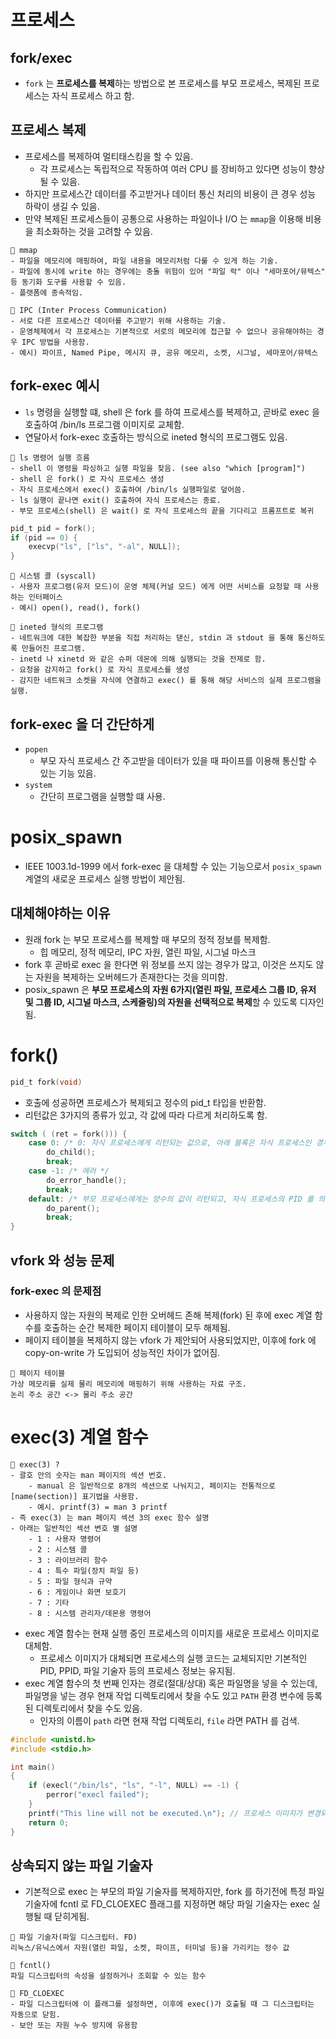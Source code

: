 # 프로세스
## fork/exec
- `fork` 는 **프로세스를 복제**하는 방법으로 본 프로세스를 부모 프로세스, 복제된 프로세스는 자식 프로세스 하고 함.

## 프로세스 복제
- 프로세스를 복제하여 멀티태스킹을 할 수 있음.
    - 각 프로세스는 독립적으로 작동하여 여러 CPU 를 장비하고 있다면 성능이 향상될 수 있음.
- 하지만 프로세스간 데이터를 주고받거나 데이터 통신 처리의 비용이 큰 경우 성능 하락이 생길 수 있음.
- 만약 복제된 프로세스들이 공통으로 사용하는 파일이나 I/O 는 `mmap`을 이용해 비용을 최소화하는 것을 고려할 수 있음.

```
🤖 mmap
- 파일을 메모리에 매핑하여, 파일 내용을 메모리처럼 다룰 수 있게 하는 기술.
- 파일에 동시에 write 하는 경우에는 충돌 위험이 있어 "파일 락" 이나 "세마포어/뮤텍스" 등 동기화 도구를 사용할 수 있음.
- 플랫폼에 종속적임.

🤖 IPC (Inter Process Communication)
- 서로 다른 프로세스간 데이터를 주고받기 위해 사용하는 기술.
- 운영체제에서 각 프로세스는 기본적으로 서로의 메모리에 접근할 수 없으나 공유해야하는 경우 IPC 방법을 사용함.
- 예시) 파이프, Named Pipe, 메시지 큐, 공유 메모리, 소켓, 시그널, 세마포어/뮤텍스
```

## fork-exec 예시
- `ls` 명령을 실행할 떄, shell 은 fork 를 하여 프로세스를 복제하고, 곧바로 exec 을 호출하여 /bin/ls 프로그램 이미지로 교체함.
- 연달아서 fork-exec 호출하는 방식으로 ineted 형식의 프로그램도 있음.

```
🤖 ls 명령어 실행 흐름
- shell 이 명령을 파싱하고 실행 파일을 찾음. (see also "which [program]")
- shell 은 fork() 로 자식 프로세스 생성
- 자식 프로세스에서 exec() 호출하여 /bin/ls 실행파일로 덮어씀.
- ls 실행이 끝나면 exit() 호출하여 자식 프로세스는 종료.
- 부모 프로세스(shell) 은 wait() 로 자식 프로세스의 끝을 기다리고 프롬프트로 복귀
```

```c
pid_t pid = fork();
if (pid == 0) {
    execvp("ls", ["ls", "-al", NULL]);
}
```

```
🤖 시스템 콜 (syscall)
- 사용자 프로그램(유저 모드)이 운영 체제(커널 모드) 에게 어떤 서비스를 요청할 때 사용하는 인터페이스
- 예시) open(), read(), fork()
```

```
🤖 ineted 형식의 프로그램
- 네트워크에 대한 복잡한 부분을 직접 처리하는 댇신, stdin 과 stdout 을 통해 통신하도록 만들어진 프로그램.
- inetd 나 xinetd 와 같은 슈퍼 데몬에 의해 실행되는 것을 전제로 함.
- 요청을 감지하고 fork() 로 자식 프로세스를 생성
- 감지한 네트워크 소켓을 자식에 연결하고 exec() 를 통해 해당 서비스의 실제 프로그램을 실행.
```

## fork-exec 을 더 간단하게
- `popen` 
    - 부모 자식 프로세스 간 주고받을 데이터가 있을 때 파이프를 이용해 통신할 수 있는 기능 있음.
- `system`
    - 간단히 프로그램을 실행할 떄 사용.


# posix_spawn
- IEEE 1003.1d-1999 에서 fork-exec 을 대체할 수 있는 기능으로서 `posix_spawn` 계열의 새로운 프로세스 실행 방법이 제안됨.

## 대체해야하는 이유
- 원래 fork 는 부모 프로세스를 복제할 때 부모의 정적 정보를 복제함.
    - 힙 메모리, 정적 메모리, IPC 자원, 열린 파일, 시그널 마스크
- fork 후 곧바로 exec 을 한다면 위 정보를 쓰지 않는 경우가 많고, 이것은 쓰지도 않는 자원을 복제하는 오버헤드가 존재한다는 것을 의미함.
- posix_spawn 은 **부모 프로세스의 자원 6가지(열린 파일, 프로세스 그룹 ID, 유저 및 그룹 ID, 시그널 마스크, 스케줄링)의 자원을 선택적으로 복제**할 수 있도록 디자인 됨.

# fork()
```c
pid_t fork(void)
```
- 호출에 성공하면 프로세스가 복제되고 정수의 pid_t 타입을 반환함.
- 리턴값은 3가지의 종류가 있고, 각 값에 따라 다르게 처리하도록 함.

```c
switch ( (ret = fork())) {
    case 0: /* 0: 자식 프로세스에게 리턴되는 값으로, 아래 블록은 자식 프로세스인 경우에 실행 */
        do_child();
        break;
    case -1: /* 에러 */
        do_error_handle();
        break;
    default: /* 부모 프로세스에게는 양수의 값이 리턴되고, 자식 프로세스의 PID 를 의미.*/
        do_parent();
        break;
}
```

## vfork 와 성능 문제
### fork-exec 의 문제점
- 사용하지 않는 자원의 복제로 인한 오버헤드 존해
    복제(fork) 된 후에 exec 계열 함수를 호출하는 순간 복제한 페이지 테이블이 모두 해제됨.
- 페이지 테이블을 복제하지 않는 vfork 가 제안되어 사용되었지만, 이후에 fork 에 copy-on-write 가 도입되어 성능적인 차이가 없어짐.

```
🤖 페이지 테이블
가상 메모리를 실제 물리 메모리에 매핑하기 위해 사용하는 자료 구조.
논리 주소 공간 <-> 물리 주소 공간
```

# exec(3) 계열 함수
```
🤖 exec(3) ?
- 괄호 안의 숫자는 man 페이지의 섹션 번호.
    - manual 은 일반적으로 8개의 섹션으로 나눠지고, 페이지는 전통적으로 [name(section)] 표기법을 사용함.
    - 예시. printf(3) = man 3 printf
- 즉 exec(3) 는 man 페이지 섹션 3의 exec 함수 설명
- 아래는 일반적인 섹션 변호 별 설명
    - 1 : 사용자 명령어
    - 2 : 시스템 콜
    - 3 : 라이브러리 함수
    - 4 : 특수 파일(장치 파일 등)
    - 5 : 파일 형식과 규약
    - 6 : 게임이나 화면 보호기
    - 7 : 기타
    - 8 : 시스템 관리자/데몬용 명령어
```

- exec 계열 함수는 현재 실행 중인 프로세스의 이미지를 새로운 프로세스 이미지로 대체함.
    - 프로세스 이미지가 대체되면 프로세스의 실행 코드는 교체되지만 기본적인 PID, PPID, 파일 기술자 등의 프로세스 정보는 유지됨.
- exec 계열 함수의 첫 번째 인자는 경로(절대/상대) 혹은 파일명을 넣을 수 있는데, 파일명을 넣는 경우 현재 작업 디렉토리에서 찾을 수도 있고 `PATH` 환경 변수에 등록된 디렉토리에서 찾을 수도 있음.
    - 인자의 이름이 `path` 라면 현재 작업 디렉토리, `file` 라면 PATH 를 검색.

```c
#include <unistd.h>
#include <stdio.h>

int main() 
{
    if (execl("/bin/ls", "ls", "-l", NULL) == -1) {
        perror("execl failed");
    }
    printf("This line will not be executed.\n"); // 프로세스 이미지가 변경되어 출력되지 않음.
    return 0;
}
```

## 상속되지 않는 파일 기술자
- 기본적으로 exec 는 부모의 파일 기술자를 복제하지만, fork 를 하기전에 특정 파일 기술자에 fcntl 로 FD_CLOEXEC 플래그를 지정하면 해당 파일 기술자는 exec 실행될 때 닫히게됨.

```
🤖 파일 기술자(파일 디스크립터. FD)
리눅스/유닉스에서 자원(열린 파일, 소켓, 파이프, 터미널 등)을 가리키는 정수 값

🤖 fcntl()
파일 디스크립터의 속성을 설정하거나 조회할 수 있는 함수

🤖 FD_CLOEXEC
- 파일 디스크립터에 이 플래그를 설정하면, 이후에 exec()가 호출될 때 그 디스크립터는 자동으로 닫힘.
- 보안 또는 자원 누수 방지에 유용함
```